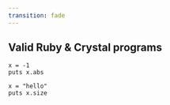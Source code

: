 ```yaml
---
transition: fade
---
```

## Valid Ruby & Crystal programs

```playground
x = -1
puts x.abs

x = "hello"
puts x.size
```
